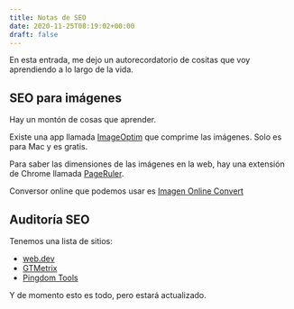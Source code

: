 ```yaml
---
title: Notas de SEO
date: 2020-11-25T08:19:02+00:00
draft: false
---
```

En esta entrada, me dejo un autorecordatorio de cositas que voy aprendiendo a lo largo de la vida.

## SEO para imágenes

Hay un montón de cosas que aprender.

Existe una app llamada <a href="https://imageoptim.com/howto.html" target="_blank" rel="noreferrer noopener">ImageOptim</a> que comprime las imágenes. Solo es para Mac y es gratis. 

Para saber las dimensiones de las imágenes en la web, hay una extensión de Chrome llamada <a rel="noreferrer noopener" href="https://chrome.google.com/webstore/detail/page-ruler/idhjfgkakeliobkfbijghiaklmiaheag" target="_blank">PageRuler</a>.

Conversor online que podemos usar es <a href="https://imagen.online-convert.com/es" target="_blank" rel="noreferrer noopener">Imagen Online Convert</a>

## Auditoría SEO

Tenemos una lista de sitios:

  * <a href="https://web.dev" target="_blank" rel="noreferrer noopener">web.dev</a>
  * <a href="https://gtmetrix.com/" target="_blank" rel="noreferrer noopener">GTMetrix</a>
  * <a href="https://tools.pingdom.com/" target="_blank" rel="noreferrer noopener">Pingdom Tools</a>

Y de momento esto es todo, pero estará actualizado.